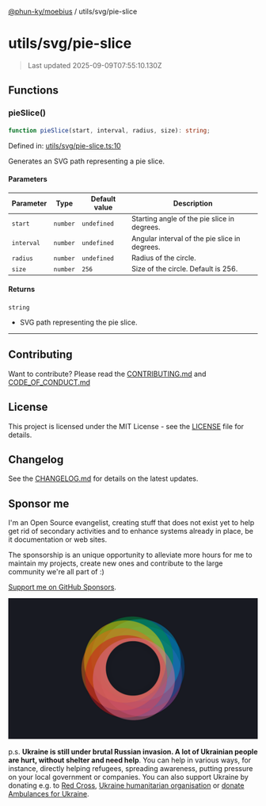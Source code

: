 [@phun-ky/moebius](../../README.md) / utils/svg/pie-slice

# utils/svg/pie-slice

> Last updated 2025-09-09T07:55:10.130Z

##

## Functions

### pieSlice()

```ts
function pieSlice(start, interval, radius, size): string;
```

Defined in: [utils/svg/pie-slice.ts:10](https://github.com/phun-ky/moebius/blob/main/src/utils/svg/pie-slice.ts#L10)

Generates an SVG path representing a pie slice.

#### Parameters

| Parameter  | Type     | Default value | Description                                   |
| ---------- | -------- | ------------- | --------------------------------------------- |
| `start`    | `number` | `undefined`   | Starting angle of the pie slice in degrees.   |
| `interval` | `number` | `undefined`   | Angular interval of the pie slice in degrees. |
| `radius`   | `number` | `undefined`   | Radius of the circle.                         |
| `size`     | `number` | `256`         | Size of the circle. Default is 256.           |

#### Returns

`string`

- SVG path representing the pie slice.

---

## Contributing

Want to contribute? Please read the [CONTRIBUTING.md](https://github.com/phun-ky/moebius/blob/main/CONTRIBUTING.md) and [CODE_OF_CONDUCT.md](https://github.com/phun-ky/moebius/blob/main/CODE_OF_CONDUCT.md)

## License

This project is licensed under the MIT License - see the [LICENSE](https://github.com/phun-ky/moebius/blob/main/LICENSE) file for details.

## Changelog

See the [CHANGELOG.md](https://github.com/phun-ky/moebius/blob/main/CHANGELOG.md) for details on the latest updates.

## Sponsor me

I'm an Open Source evangelist, creating stuff that does not exist yet to help get rid of secondary activities and to enhance systems already in place, be it documentation or web sites.

The sponsorship is an unique opportunity to alleviate more hours for me to maintain my projects, create new ones and contribute to the large community we're all part of :)

[Support me on GitHub Sponsors](https://github.com/sponsors/phun-ky).

![logo](https://github.com/phun-ky/moebius/blob/main/public/images/logo/logo-ring.png?raw=true)

p.s. **Ukraine is still under brutal Russian invasion. A lot of Ukrainian people are hurt, without shelter and need help**. You can help in various ways, for instance, directly helping refugees, spreading awareness, putting pressure on your local government or companies. You can also support Ukraine by donating e.g. to [Red Cross](https://www.icrc.org/en/donate/ukraine), [Ukraine humanitarian organisation](https://savelife.in.ua/en/donate-en/#donate-army-card-weekly) or [donate Ambulances for Ukraine](https://www.gofundme.com/f/help-to-save-the-lives-of-civilians-in-a-war-zone).
